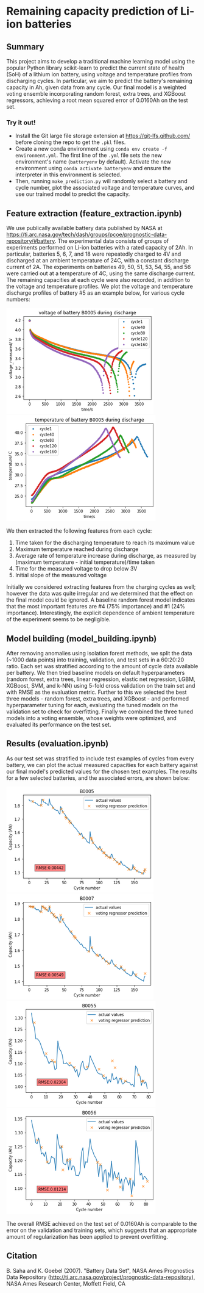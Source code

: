 # Remaining capacity prediction of Li-ion batteries

## Summary

This project aims to develop a traditional machine learning model using the popular Python library scikit-learn to predict the current state of health (SoH) of a lithium ion battery, using voltage and temperature profiles from discharging cycles. In particular, we aim to predict the battery's remaining capacity in Ah, given data from any cycle. Our final model is a weighted voting ensemble incorporating random forest, extra trees, and XGBoost regressors, achieving a root mean squared error of 0.0160Ah on the test set.

### Try it out!

- Install the Git large file storage extension at https://git-lfs.github.com/ before cloning the repo to get the ```.pkl``` files. 
- Create a new conda environment using ```conda env create -f environment.yml```. The first line of the ```.yml``` file sets the new environment's name (```batteryenv``` by default). Activate the new environment using ```conda activate batteryenv``` and ensure the interpreter in this environment is selected.
- Then, running ```make_prediction.py``` will randomly select a battery and cycle number, plot the associated voltage and temperature curves, and use our trained model to predict the capacity.

## Feature extraction (feature_extraction.ipynb)

We use publically available battery data published by NASA at https://ti.arc.nasa.gov/tech/dash/groups/pcoe/prognostic-data-repository/#battery. The experimental data consists of groups of experiments performed on Li-ion batteries with a rated capacity of 2Ah. In particular, batteries 5, 6, 7, and 18 were repeatedly charged to 4V and discharged at an ambient temperature of 24C, with a constant discharge current of 2A. The experiments on batteries 49, 50, 51, 53, 54, 55, and 56 were carried out at a temperature of 4C, using the same discharge current. The remaining capacities at each cycle were also recorded, in addition to the voltage and temperature profiles. We plot the voltage and temperature discharge profiles of battery #5 as an example below, for various cycle numbers:

![Figure 1](Image/voltage_B0005.png?raw=true "Figure 1: Discharging voltage profile of a typical battery at various cycle numbers")
![Figure 2](Image/temp_B0005.png?raw=true "Figure 2: Discharging temperature profile of a typical battery at various cycle numbers")

We then extracted the following features from each cycle:
1.	Time taken for the discharging temperature to reach its maximum value
2.	Maximum temperature reached during discharge
3.	Average rate of temperature increase during discharge, as measured by (maximum temperature - initial temperature)/time taken
4.	Time for the measured voltage to drop below 3V
5.	Initial slope of the measured voltage

Initially we considered extracting features from the charging cycles as well; however the data was quite irregular and we determined that the effect on the final model could be ignored. A baseline random forest model indicates that the most important features are #4 (75% importance) and #1 (24% importance). Interestingly, the explicit dependence of ambient temperature of the experiment seems to be negligible.

## Model building (model_building.ipynb)

After removing anomalies using isolation forest methods, we split the data (~1000 data points) into training, validation, and test sets in a 60:20:20 ratio. Each set was stratified according to the amount of cycle data available per battery. We then tried baseline models on default hyperparameters (random forest, extra trees, linear regression, elastic net regression, LGBM, XGBoost, SVM, and k-NN) using 5-fold cross validation on the train set and with RMSE as the evaluation metric. Further to this we selected the best three models - random forest, extra trees, and XGBoost - and performed hyperparameter tuning for each, evaluating the tuned models on the validation set to check for overfitting. Finally we combined the three tuned models into a voting ensemble, whose weights were optimized, and evaluated its performance on the test set.

## Results (evaluation.ipynb)

As our test set was stratified to include test examples of cycles from every battery, we can plot the actual measured capacities for each battery against our final model's predicted values for the chosen test examples. The results for a few selected batteries, and the associated errors, are shown below:

![Figure 3](Image/result_B0005.png?raw=true "Figure 3: Battery #5 predicted vs. actual capacities")
![Figure 4](Image/result_B0007.png?raw=true "Figure 4: Battery #7 predicted vs. actual capacities")
![Figure 5](Image/result_B0055.png?raw=true "Figure 5: Battery #55 predicted vs. actual capacities")
![Figure 6](Image/result_B0056.png?raw=true "Figure 6: Battery #56 predicted vs. actual capacities")

The overall RMSE achieved on the test set of 0.0160Ah is comparable to the error on the validation and training sets, which suggests that an appropriate amount of regularization has been applied to prevent overfitting.

## Citation

B. Saha and K. Goebel (2007). "Battery Data Set", NASA Ames Prognostics Data Repository (http://ti.arc.nasa.gov/project/prognostic-data-repository), NASA Ames Research Center, Moffett Field, CA
